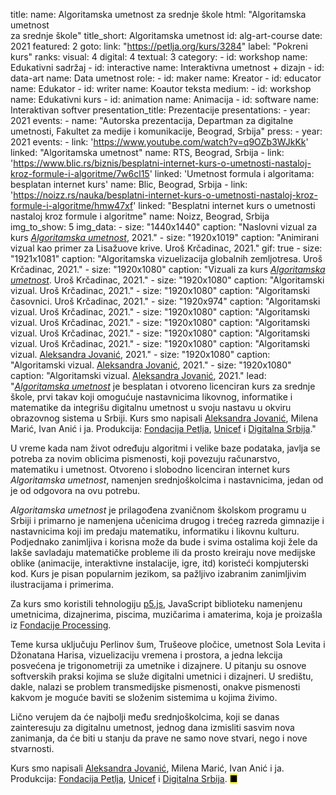 title: 
    name: Algoritamska umetnost za srednje škole
    html: "Algoritamska umetnost<br>za srednje škole"
    title_short: Algoritamska umetnost
id: alg-art-course
date: 2021
featured: 2
goto:
    link: "https://petlja.org/kurs/3284"
    label: "Pokreni kurs"
ranks:
    visual: 4
    digital: 4
    textual: 3
category: 
    - id: workshop
      name: Edukativni sadržaj
    - id: interactive
      name: Interaktivna umetnost + dizajn
    - id: data-art
      name: Data umetnost
role:
    - id: maker
      name: Kreator
    - id: educator
      name: Edukator
    - id: writer
      name: Koautor teksta
medium:
    - id: workshop
      name: Edukativni kurs
    - id: animation
      name: Animacija
    - id: software
      name: Interaktivan softver
presentation_title: Prezentacije
presentations:
    - year: 2021
      events:
        - name: "<span class='italic-style'>Autorska prezentacija</span>, Departman za digitalne umetnosti, Fakultet za medije i komunikacije, Beograd, Srbija"
press:
    - year: 2021
      events:
        - link: 'https://www.youtube.com/watch?v=q9OZb3WJkKk'
          linked: "Algoritamska umetnost"
          name: RTS, Beograd, Srbija
        - link: 'https://www.blic.rs/biznis/besplatni-internet-kurs-o-umetnosti-nastaloj-kroz-formule-i-algoritme/7w6cl15'
          linked: 'Umetnost formula i algoritama: besplatan internet kurs'
          name: Blic, Beograd, Srbija
        - link: 'https://noizz.rs/nauka/besplatni-internet-kurs-o-umetnosti-nastaloj-kroz-formule-i-algoritme/hmw47xf'
          linked: "Besplatni internet kurs o umetnosti nastaloj kroz formule i algoritme"
          name: Noizz, Beograd, Srbija  
img_to_show: 5
img_data:
    - size: "1440x1440"
      caption: "Naslovni vizual za kurs <a href='https://petlja.org/kurs/3284' target='_blank'><em>Algoritamska umetnost</em></a>, 2021."
    - size: "1920x1019"
      caption: "Animirani vizual kao primer za Lisažuove krive. Uroš Krčadinac, 2021."
      gif: true
    - size: "1921x1081"
      caption: "Algoritamska vizuelizacija globalnih zemljotresa. Uroš Krčadinac, 2021."
    - size: "1920x1080"
      caption: "Vizuali za kurs <a href='https://petlja.org/kurs/3284' target='_blank'><em>Algoritamska umetnost</em></a>. Uroš Krčadinac, 2021."
    - size: "1920x1080"
      caption: "Algoritamski vizual. Uroš Krčadinac, 2021."
    - size: "1920x1080"
      caption: "Algoritamski časovnici. Uroš Krčadinac, 2021."
    - size: "1920x974"
      caption: "Algoritamski vizual. Uroš Krčadinac, 2021."
    - size: "1920x1080"
      caption: "Algoritamski vizual. Uroš Krčadinac, 2021."
    - size: "1920x1080"
      caption: "Algoritamski vizual. Uroš Krčadinac, 2021."
    - size: "1920x1080"
      caption: "Algoritamski vizual. Uroš Krčadinac, 2021."
    - size: "1920x1080"
      caption: "Algoritamski vizual. <a href='http://aleksandrajovanic.com/' target='_blank'>Aleksandra Jovanić</a>, 2021."
    - size: "1920x1080"
      caption: "Algoritamski vizual. <a href='http://aleksandrajovanic.com/' target='_blank'>Aleksandra Jovanić</a>, 2021."
    - size: "1920x1080"
      caption: "Algoritamski vizual. <a href='http://aleksandrajovanic.com/' target='_blank'>Aleksandra Jovanić</a>, 2021."
lead: "<a href='https://petlja.org/kurs/3284' target='_blank'><em>Algoritamska umetnost</em></a> je besplatan i otvoreno licenciran kurs za srednje škole, prvi takav koji omogućuje nastavnicima likovnog, informatike i matematike da integrišu digitalnu umetnost u svoju nastavu u okviru obrazovnog sistema u Srbiji. Kurs smo napisali <a href='http://aleksandrajovanic.com/' target='_blank'>Aleksandra Jovanić</a>, Milena Marić, Ivan Anić i ja. Produkcija: <a href='https://petlja.org/' target='_blank'>Fondacija Petlja</a>, <a href='https://www.unicef.org/' target='_blank'>Unicef</a> i <a href='https://www.dsi.rs/en/' target='_blank'>Digitalna Srbija</a>."

U vreme kada nam život određuju algoritmi i velike baze podataka, javlja se potreba za novim oblicima pismenosti, koji povezuju računarstvo, matematiku i umetnost. Otvoreno i slobodno licenciran internet kurs <em>Algoritamska umetnost</em>, namenjen srednjoškolcima i nastavnicima, jedan od je od odgovora na ovu potrebu.

<em>Algoritamska umetnost</em> je prilagođena zvaničnom školskom programu u Srbiji i primarno je namenjena učenicima drugog i trećeg razreda gimnazije i nastavnicima koji im predaju matematiku, informatiku i likovnu kulturu. Podjednako zanimljiva i korisna može da bude i svima ostalima koji žele da lakše savladaju matematičke probleme ili da prosto kreiraju nove medijske oblike (animacije, interaktivne instalacije, igre, itd) koristeći kompjuterski kod. Kurs je pisan popularnim jezikom, sa pažljivo izabranim zanimljivim ilustracijama i primerima.

Za kurs smo koristili tehnologiju <a href='https://p5js.org/' target='_blank'>p5.js</a>, JavaScript biblioteku namenjenu umetnicima, dizajnerima, piscima, muzičarima i amaterima, koja je proizašla iz <a href='https://processingfoundation.org/' target='_blank'>Fondacije Processing</a>.

Teme kursa uključuju Perlinov šum, Trušeove pločice, umetnost Sola Levita i Džonatana Harisa, vizuelizaciju vremena i prostora, a jedna lekcija posvećena je trigonometriji za umetnike i dizajnere. U pitanju su osnove softverskih praksi kojima se služe digitalni umetnici i dizajneri. U središtu, dakle, nalazi se problem transmedijske pismenosti, onakve pismenosti kakvom je moguće baviti se složenim sistemima u kojima živimo.

Lično verujem da će najbolji među srednjoškolcima, koji se danas zainteresuju za digitalnu umetnost, jednog dana izmisliti sasvim nova zanimanja, da će biti u stanju da prave ne samo nove stvari, nego i nove stvarnosti.

Kurs smo napisali <a href='http://aleksandrajovanic.com/' target='_blank'>Aleksandra Jovanić</a>, Milena Marić, Ivan Anić i ja. Produkcija: <a href='https://petlja.org/' target='_blank'>Fondacija Petlja</a>, <a href='https://www.unicef.org/' target='_blank'>Unicef</a> i <a href='https://www.dsi.rs/en/' target='_blank'>Digitalna Srbija</a>. <mark>&#9632;</mark>